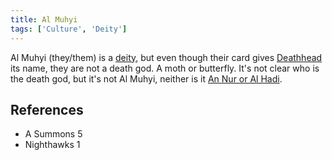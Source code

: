 ```yaml
---
title: Al Muhyi
tags: ['Culture', 'Deity']
---
```

Al Muhyi (they/them) is a [deity](/_wiki/gods.md), but even though their card gives [Deathhead](/_wiki/deathhead.md) its name, they are not a death god. A moth or butterfly. It's not clear who is the death god, but it's not Al Muhyi, neither is it [An Nur or Al Hadi](/_wiki/an-nur-and-al-hadi.md).

## References
- A Summons 5
- Nighthawks 1
